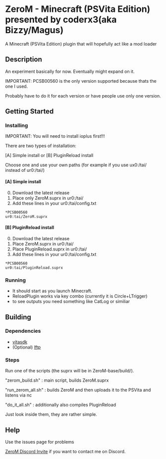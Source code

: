 # ZeroM - Minecraft (PSVita Edition) presented by coderx3(aka Bizzy/Magus)

A Minecraft (PSVita Edition) plugin that will hopefully act like a mod loader

## Description

An experiment basically for now. Eventually might expand on it.

IMPORTANT: PCSB00560 is the only version supported because thats the one I used.

Probably have to do it for each version or have people use only one version.


## Getting Started


### Installing

IMPORTANT: You will need to install ioplus first!!!


There are two types of installation:

[A] Simple install
or
[B] PluginReload install

Choose one and use your own paths (for example if you use ux0:/tai/ instead of ur0:/tai/)

#### [A] Simple install
0. Download the latest release
1. Place only ZeroM.suprx in ur0:/tai/ 
2. Add these lines in your ur0:/tai/config.txt
```
*PCSB00560
ur0:tai/ZeroM.suprx
``` 


#### [B] PluginReload install
0. Download the latest release
1. Place ZeroM.suprx in ur0:/tai/ 
2. Place PluginReload.suprx in ur0:/tai/ 
3. Add these lines in your ur0:/tai/config.txt
```
*PCSB00560
ur0:tai/PluginReload.suprx
``` 


### Running

* It should start as you launch Minecraft.
* ReloadPlugin works via key combo (currently it is Circle+LTrigger)
* to see outputs you need something like CatLog or similiar


## Building

### Dependencies

* [vitasdk](https://github.com/vitasdk/vdpm)
* (Optional) [lftp](https://lftp.yar.ru/)


### Steps

Run one of the scripts (the suprx will be in ZeroM-base/build/).

"zerom_build.sh" : main script, builds ZeroM.suprx

"run_zerom_all.sh" : builds ZeroM and then uploads it to the PSVita and listens via nc

"do_it_all.sh" : additionally also compiles PluginReload

Just look inside them, they are rather simple.

## Help

Use the issues page for problems

[ZeroM Discord Invite](https://discord.gg/GJAhrUsAeg) if you want to contact me on Discord.
